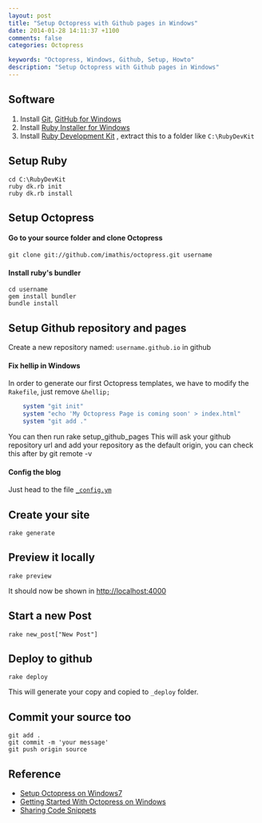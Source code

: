 ```yaml
---
layout: post
title: "Setup Octopress with Github pages in Windows"
date: 2014-01-28 14:11:37 +1100
comments: false
categories: Octopress

keywords: "Octopress, Windows, Github, Setup, Howto"
description: "Setup Octopress with Github pages in Windows"
---
```


## Software ##
1. Install [Git](http://git-scm.com/), [GitHub for Windows](http://windows.github.com)
2. Install [Ruby Installer for Windows](http://rubyinstaller.org/downloads/)
3. Install [Ruby Development Kit](https://github.com/oneclick/rubyinstaller/downloads/)
, extract this to a folder like `C:\RubyDevKit`

## Setup Ruby ##
	cd C:\RubyDevKit
	ruby dk.rb init
	ruby dk.rb install

## Setup Octopress ##
#### Go to your source folder and clone Octopress ####
	git clone git://github.com/imathis/octopress.git username

#### Install ruby's bundler ####
	cd username
	gem install bundler
	bundle install

## Setup Github repository and pages ##
Create a new repository named: `username.github.io` in github

#### Fix hellip in Windows ####
In order to generate our first Octopress templates, we have to modify the `Rakefile`, just remove `&hellip;` 
``` ruby Rakefile start:348 mark:349
    system "git init"
	system "echo 'My Octopress Page is coming soon' > index.html"
	system "git add ."
```
You can then run
	rake setup_github_pages
This will ask your github repository url and add your repository as the default origin, you can check this after by
	git remote -v

#### Config the blog ####
Just head to the file <a href="http://octopress.org/docs/configuring/"><code>_config.ym</code></a>

## Create your site ##
	rake generate

## Preview it locally ##
	rake preview
It should now be shown in <a href="http://localhost:4000" target="_blank">http://localhost:4000</a>

## Start a new Post ##
	rake new_post["New Post"]

## Deploy to github ##
	rake deploy
This will generate your copy and copied to `_deploy` folder.

## Commit your source too ##
	git add .
	git commit -m 'your message'
	git push origin source

## Reference ##
- <a href="http://www.techelex.org/setup-octopress-on-windows7/" target="_blank">Setup Octopress on Windows7</a>
- <a href="http://derantell.github.io/blog/2012/12/02/getting-started-with-octopress-on-windows/" target="_blank">Getting Started With Octopress on Windows</a>
- <a href="http://octopress.org/docs/blogging/code/" target="_blank">Sharing Code Snippets</a>
